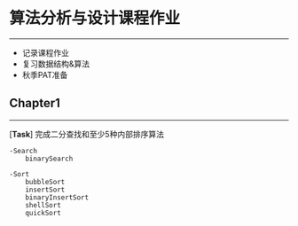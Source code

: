 # 算法分析与设计课程作业
___
- 记录课程作业
- 复习数据结构&算法
- 秋季PAT准备

## Chapter1
___
[**Task**] 完成二分查找和至少5种内部排序算法

    -Search
        binarySearch
    
    -Sort
        bubbleSort
        insertSort
        binaryInsertSort
        shellSort
        quickSort